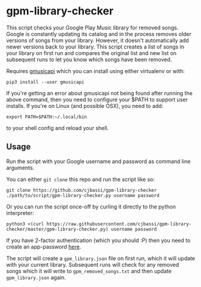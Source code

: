 # gpm-library-checker

This script checks your Google Play Music library for removed songs. Google is constantly updating its catalog and in the process removes older versions of songs from your library. However, it doesn't automatically add newer versions back to your library. This script creates a list of songs in your library on first run and compares the original list and new list on subsequent runs to let you know which songs have been removed.

Requires [gmusicapi](https://github.com/simon-weber/gmusicapi) which you can install using either virtualenv or with:

```
pip3 install --user gmusicapi
```

If you're getting an error about gmusicapi not being found after running the above command, then you need to configure your $PATH to support user installs. If you're on Linux (and possible OSX), you need to add:

```
export PATH=$PATH:~/.local/bin
```

to your shell config and reload your shell.


## Usage

Run the script with your Google username and password as command line arguments.

You can either `git clone` this repo and run the script like so:

```
git clone https://github.com/cjbassi/gpm-library-checker
./path/to/script/gpm-library-checker.py username password
```

Or you can run the script once-off by curling it directly to the python interpreter:

```
python3 <(curl https://raw.githubusercontent.com/cjbassi/gpm-library-checker/master/gpm-library-checker.py) username password
```

If you have 2-factor authentication (which you should :P) then you need to create an app-password [here](myaccount.google.com/apppasswords).

The script will create a `gpm_library.json` file on first run, which it will update with your current library. Subsequent runs will check for any removed songs which it will write to `gpm_removed_songs.txt` and then update `gpm_library.json` again.
